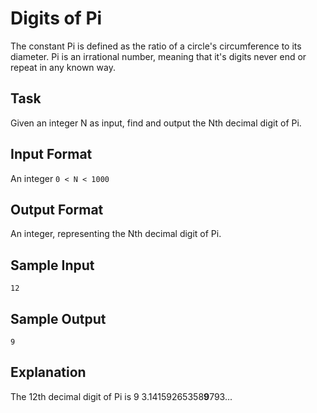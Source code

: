 # Digits of Pi

The constant Pi is defined as the ratio of a circle's circumference to its diameter.
Pi is an irrational number, meaning that it's digits never end or repeat in any known way.

## Task

Given an integer N as input, find and output the Nth decimal digit of Pi.

## Input Format

An integer `0 < N < 1000`

## Output Format

An integer, representing the Nth decimal digit of Pi.

## Sample Input

```=
12
```

## Sample Output

```=
9
```

## Explanation

The 12th decimal digit of Pi is 9 3.14159265358**9**793...
